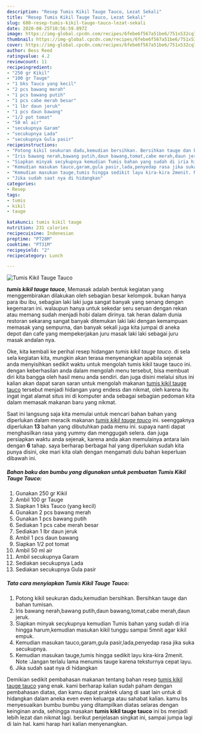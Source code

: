 ```yaml
---
description: "Resep Tumis Kikil Tauge Tauco, Lezat Sekali"
title: "Resep Tumis Kikil Tauge Tauco, Lezat Sekali"
slug: 680-resep-tumis-kikil-tauge-tauco-lezat-sekali
date: 2020-08-25T10:56:59.897Z
image: https://img-global.cpcdn.com/recipes/6febe6f567a51be6/751x532cq70/tumis-kikil-tauge-tauco-foto-resep-utama.jpg
thumbnail: https://img-global.cpcdn.com/recipes/6febe6f567a51be6/751x532cq70/tumis-kikil-tauge-tauco-foto-resep-utama.jpg
cover: https://img-global.cpcdn.com/recipes/6febe6f567a51be6/751x532cq70/tumis-kikil-tauge-tauco-foto-resep-utama.jpg
author: Bess Reed
ratingvalue: 4.2
reviewcount: 11
recipeingredient:
- "250 gr Kikil"
- "100 gr Tauge"
- "1 bks Tauco yang kecil"
- "2 pcs bawang merah"
- "1 pcs bawang putih"
- "1 pcs cabe merah besar"
- "1 lbr daun jeruk"
- "1 pcs daun bawang"
- "1/2 pot tomat"
- "50 ml air"
- "secukupnya Garam"
- "secukupnya Lada"
- "secukupnya Gula pasir"
recipeinstructions:
- "Potong kikil seukuran dadu,kemudian bersihkan. Bersihkan tauge dan bahan tumisan."
- "Iris bawang nerah,bawang putih,daun bawang,tomat,cabe merah,daun jeruk."
- "Siapkan minyak secykupnya kemudian Tumis bahan yang sudah di iria hingga harum,kemudian masukan kikil tunggu sampai 5mnit agar kikil empuk."
- "Kemudian masukan tauco,garam,gula pasir,lada,penyedap rasa jika suka secukupnya."
- "Kemudian masukan tauge,tumis hingga sedikit layu kira-kira 2menit. Note :Jangan terlalu lama menumis tauge karena teksturnya cepat layu."
- "Jika sudah saat nya di hidangkan"
categories:
- Resep
tags:
- tumis
- kikil
- tauge

katakunci: tumis kikil tauge 
nutrition: 231 calories
recipecuisine: Indonesian
preptime: "PT28M"
cooktime: "PT31M"
recipeyield: "2"
recipecategory: Lunch

---
```



![Tumis Kikil Tauge Tauco](https://img-global.cpcdn.com/recipes/6febe6f567a51be6/751x532cq70/tumis-kikil-tauge-tauco-foto-resep-utama.jpg)

<b><i>tumis kikil tauge tauco</i></b>, Memasak adalah bentuk kegiatan yang menggembirakan dilakukan oleh sebagian besar kelompok. bukan hanya para ibu ibu, sebagian laki laki juga sangat banyak yang senang dengan kegemaran ini. walaupun hanya untuk sekedar seru seruan dengan rekan atau memang sudah menjadi hobi dalam dirinya. tak heran dalam dunia restoran sekarang sangat banyak ditemukan laki laki dengan kemampuan memasak yang sempurna, dan banyak sekali juga kita jumpai di aneka depot dan cafe yang mempekerjakan juru masak laki laki sebagai juru masak andalan nya.

Oke, kita kembali ke perihal resep hidangan <i>tumis kikil tauge tauco</i>. di sela sela kegiatan kita, mungkin akan terasa menyenangkan apabila sejenak anda menyisihkan sedikit waktu untuk mengolah tumis kikil tauge tauco ini. dengan keberhasilan anda dalam mengolah menu tersebut, bisa membuat diri kita bangga oleh hasil menu anda sendiri. dan juga disini melalui situs ini kalian akan dapat saran saran untuk mengolah makanan <u>tumis kikil tauge tauco</u> tersebut menjadi hidangan yang endess dan nikmat, oleh karena itu ingat ingat alamat situs ini di komputer anda sebagai sebagian pedoman kita dalam memasak makanan baru yang nikmat.




Saat ini langsung saja kita memulai untuk mencari bahan bahan yang diperlukan dalam meracik makanan <u><i>tumis kikil tauge tauco</i></u> ini. seenggaknya diperlukan <b>13</b> bahan yang dibutuhkan pada menu ini. supaya nanti dapat menghasilkan rasa yang yummy dan menggugah selera. dan juga persiapkan waktu anda sejenak, karena anda akan memulainya antara lain dengan <b>6</b> tahap. saya berharap berbagai hal yang diperlukan sudah kita punya disini, oke mari kita olah dengan mengamati dulu bahan keperluan dibawah ini.

<!--inarticleads1-->

##### Bahan baku dan bumbu yang digunakan untuk pembuatan Tumis Kikil Tauge Tauco:

1. Gunakan 250 gr Kikil
1. Ambil 100 gr Tauge
1. Siapkan 1 bks Tauco (yang kecil)
1. Gunakan 2 pcs bawang merah
1. Gunakan 1 pcs bawang putih
1. Sediakan 1 pcs cabe merah besar
1. Sediakan 1 lbr daun jeruk
1. Ambil 1 pcs daun bawang
1. Siapkan 1/2 pot tomat
1. Ambil 50 ml air
1. Ambil secukupnya Garam
1. Sediakan secukupnya Lada
1. Sediakan secukupnya Gula pasir




<!--inarticleads2-->

##### Tata cara menyiapkan Tumis Kikil Tauge Tauco:

1. Potong kikil seukuran dadu,kemudian bersihkan. Bersihkan tauge dan bahan tumisan.
1. Iris bawang nerah,bawang putih,daun bawang,tomat,cabe merah,daun jeruk.
1. Siapkan minyak secykupnya kemudian Tumis bahan yang sudah di iria hingga harum,kemudian masukan kikil tunggu sampai 5mnit agar kikil empuk.
1. Kemudian masukan tauco,garam,gula pasir,lada,penyedap rasa jika suka secukupnya.
1. Kemudian masukan tauge,tumis hingga sedikit layu kira-kira 2menit. Note :Jangan terlalu lama menumis tauge karena teksturnya cepat layu.
1. Jika sudah saat nya di hidangkan




Demikian sedikit pembahasan makanan tentang bahan resep <u>tumis kikil tauge tauco</u> yang enak. kami berharap kalian sudah paham dengan pembahasan diatas, dan kamu dapat praktek ulang di saat lain untuk di hidangkan dalam aneka even even keluarga atau sahabat kalian. kamu bs menyesuaikan bumbu bumbu yang ditampilkan diatas selaras dengan keinginan anda, sehingga masakan <b>tumis kikil tauge tauco</b> ini bs menjadi lebih lezat dan nikmat lagi. berikut penjelasan singkat ini, sampai jumpa lagi di lain hal. kami harap hari kalian menyenangkan.

